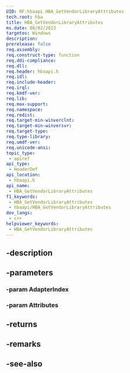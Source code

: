 ```yaml
---
UID: NF:hbaapi.HBA_GetVendorLibraryAttributes
tech.root: hba
title: HBA_GetVendorLibraryAttributes
ms.date: 08/02/2022
targetos: Windows
description: 
prerelease: false
req.assembly: 
req.construct-type: function
req.ddi-compliance: 
req.dll: 
req.header: hbaapi.h
req.idl: 
req.include-header: 
req.irql: 
req.kmdf-ver: 
req.lib: 
req.max-support: 
req.namespace: 
req.redist: 
req.target-min-winverclnt: 
req.target-min-winversvr: 
req.target-type: 
req.type-library: 
req.umdf-ver: 
req.unicode-ansi: 
topic_type:
 - apiref
api_type:
 - HeaderDef
api_location:
 - hbaapi.h
api_name:
 - HBA_GetVendorLibraryAttributes
f1_keywords:
 - HBA_GetVendorLibraryAttributes
 - hbaapi/HBA_GetVendorLibraryAttributes
dev_langs:
 - c++
helpviewer_keywords:
 - HBA_GetVendorLibraryAttributes
---
```


## -description

## -parameters

### -param AdapterIndex

### -param Attributes

## -returns

## -remarks

## -see-also

